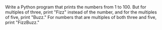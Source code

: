Write a Python program that prints the numbers from 1 to 100. But for multiples of three, print "Fizz" instead of the number, and for the multiples of five, print "Buzz." For numbers that are multiples of both three and five, print "FizzBuzz."
